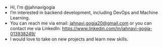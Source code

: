 -  Hi, I’m @jahnavigogia
-  I’m interested in backend development, including DevOps and Machine Learning.
- You can reach me via email:
  jahnavi.gogia20@gmail.com
or you can contact me via LinkedIn:
https://www.linkedin.com/in/jahnavi-gogia-013938249/
- I would love to take on new projects and learn new skills.
